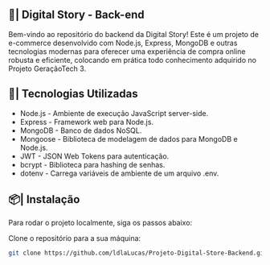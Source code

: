 ## 🛒| Digital Story - Back-end

Bem-vindo ao repositório do backend da Digital Story! Este é um projeto de e-commerce desenvolvido com Node.js, Express, MongoDB e outras tecnologias modernas para oferecer uma experiência de compra online robusta e eficiente, colocando em prática todo conhecimento adquirido no Projeto GeraçãoTech 3.

## 🚀| Tecnologias Utilizadas
- Node.js - Ambiente de execução JavaScript server-side.
- Express - Framework web para Node.js.
- MongoDB - Banco de dados NoSQL.
- Mongoose - Biblioteca de modelagem de dados para MongoDB e Node.js.
- JWT - JSON Web Tokens para autenticação.
- bcrypt - Biblioteca para hashing de senhas.
- dotenv - Carrega variáveis de ambiente de um arquivo .env.

## 📦| Instalação
Para rodar o projeto localmente, siga os passos abaixo:

Clone o repositório para a sua máquina:
```bash
git clone https://github.com/ldlaLucas/Projeto-Digital-Store-Backend.git


